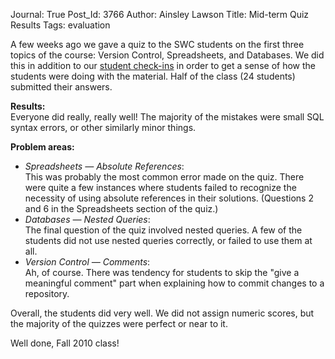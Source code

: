 Journal: True
Post_Id: 3766
Author: Ainsley Lawson
Title: Mid-term Quiz Results
Tags: evaluation

<p>A few weeks ago we gave a quiz to the SWC students on the first three topics of the course: Version Control, Spreadsheets, and Databases.  We did this in addition to our <a href="|filename|2010-11-18-summary-of-student-check-ins.md">student check-ins</a> in order to get a sense of how the students were doing with the material.  Half of the class (24 students) submitted their answers.</p>
<p><strong>Results:</strong><br />
Everyone did really, really well!  The majority of the mistakes were small SQL syntax errors, or other similarly minor things.</p>
<p><strong>Problem areas:</strong></p>
<ul>
<li><em>Spreadsheets &mdash; Absolute References</em>:<br />
This was probably the most common error made on the quiz.  There were quite a few instances where students failed to recognize the necessity of using absolute references in their solutions.  (Questions 2 and 6 in the Spreadsheets section of the quiz.)</li>
<li><em>Databases &mdash; Nested Queries</em>:<br />
The final question of the quiz involved nested queries.  A few of the students did not use nested queries correctly, or failed to use them at all.</li>
<li><em>Version Control &mdash; Comments</em>:<br />
Ah, of course.  There was tendency for students to skip the "give a meaningful comment" part when explaining how to commit changes to a repository.</li>
</ul>
<p>Overall, the students did very well.  We did not assign numeric scores, but the majority of the quizzes were perfect or near to it.</p>
<p>Well done, Fall 2010 class!</p>
